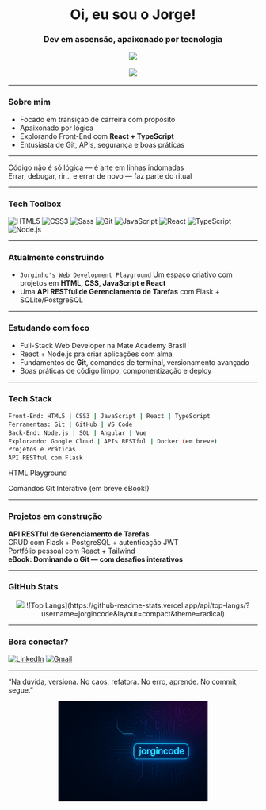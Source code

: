 <!-- README para o perfil do GitHub de Jorginho -->

<h1 align="center">Oi, eu sou o Jorge!</h1>
<h3 align="center">Dev em ascensão, apaixonado por tecnologia</h3>

<p align="center">
  <img src="https://readme-typing-svg.demolab.com/?lines=Desenvolvedor+Full-Stack+em+forma%C3%A7%C3%A3o;Node.js%2C+SQL+e+JavaScript+na+veia!;Construindo+projetos+com+alma+e+c%C3%B3digo&center=true&width=500&height=45" />
</p>

<p align="center">
  <img src="https://media.giphy.com/media/qgQUggAC3Pfv687qPC/giphy.gif" width="300" />
</p>

---

### Sobre mim
- Focado em transição de carreira com propósito
- Apaixonado por lógica
- Explorando Front-End com **React + TypeScript**
- Entusiasta de Git, APIs, segurança e boas práticas

---

Código não é só lógica — é arte em linhas indomadas  
Errar, debugar, rir... e errar de novo — faz parte do ritual  

---

### Tech Toolbox  
![HTML5](https://img.shields.io/badge/HTML5-E34F26?style=for-the-badge&logo=html5&logoColor=white)
![CSS3](https://img.shields.io/badge/CSS3-1572B6?style=for-the-badge&logo=css3&logoColor=white)
![Sass](https://img.shields.io/badge/Sass-CC6699?style=for-the-badge&logo=sass&logoColor=white)
![Git](https://img.shields.io/badge/Git-F05032?style=for-the-badge&logo=git&logoColor=white)
![JavaScript](https://img.shields.io/badge/JavaScript-F7DF1E?style=for-the-badge&logo=javascript&logoColor=black)
![React](https://img.shields.io/badge/React-20232A?style=for-the-badge&logo=react&logoColor=61DAFB)
![TypeScript](https://img.shields.io/badge/TypeScript-3178C6?style=for-the-badge&logo=typescript&logoColor=white)
![Node.js](https://img.shields.io/badge/Node.js-339933?style=for-the-badge&logo=nodedotjs&logoColor=white)

---

### Atualmente construindo
- `Jorginho's Web Development Playground` 
  Um espaço criativo com projetos em **HTML, CSS, JavaScript e React**  
- Uma **API RESTful de Gerenciamento de Tarefas** com Flask + SQLite/PostgreSQL

---

### Estudando com foco
- Full-Stack Web Developer na Mate Academy Brasil
- React + Node.js pra criar aplicações com alma
- Fundamentos de **Git**, comandos de terminal, versionamento avançado
- Boas práticas de código limpo, componentização e deploy

---

### Tech Stack
```bash
Front-End: HTML5 | CSS3 | JavaScript | React | TypeScript
Ferramentas: Git | GitHub | VS Code
Back-End: Node.js | SQL | Angular | Vue
Explorando: Google Cloud | APIs RESTful | Docker (em breve)
Projetos e Práticas
API RESTful com Flask
```
HTML Playground

Comandos Git Interativo (em breve eBook!)

---

### Projetos em construção
**API RESTful de Gerenciamento de Tarefas**  
CRUD com Flask + PostgreSQL + autenticação JWT  
Portfólio pessoal com React + Tailwind  
**eBook: Dominando o Git — com desafios interativos**

---

### GitHub Stats

<p align="center">
  <img src="https://github-readme-stats.vercel.app/api?username=jorgincode&show_icons=true&theme=radical" height="150"/>
  ![Top Langs](https://github-readme-stats.vercel.app/api/top-langs/?username=jorgincode&layout=compact&theme=radical)

</p>

---

### Bora conectar?

[![LinkedIn](https://img.shields.io/badge/LinkedIn-%230077B5.svg?style=for-the-badge&logo=linkedin&logoColor=white)](https://www.linkedin.com/in/jorge-menezes-jr/)
[![Gmail](https://img.shields.io/badge/Email-D14836?style=for-the-badge&logo=gmail&logoColor=white)](mailto:jgrei.junior@gmail.com)

---

“Na dúvida, versiona. No caos, refatora. No erro, aprende. No commit, segue.”  

<p align="center">
  <img src="https://github.com/jorgincode/jorgincode/blob/main/Jorgincode%20Banner_new.png" alt="Jorgincode Banner" width="60%">
</p>
